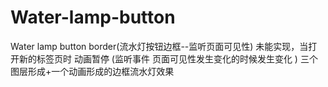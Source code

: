 # Water-lamp-button
Water lamp button border(流水灯按钮边框--监听页面可见性)
未能实现，当打开新的标签页时 动画暂停 (监听事件 页面可见性发生变化的时候发生变化 )
三个图层形成+一个动画形成的边框流水灯效果
